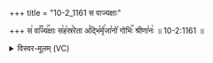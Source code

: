 +++
title = "10-2_1161 स वाज्यक्षाः"

+++
स꣢ वा꣣꣬ज्य꣢꣯क्षाः स꣣ह꣡स्र꣢रेता अ꣣द्भि꣡र्मृ꣢जा꣣नो꣡ गोभिः꣢꣯ श्रीणा꣣नः꣢ ॥ 10-2:1161 ॥

<details><summary>विस्वर-मूलम् (VC)</summary>

स वाज्यक्षाः सहस्ररेता अद्भिर्मृजानो गोभिः श्रीणानः ॥११६१॥
</details>